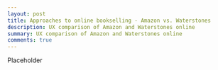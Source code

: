 ```yaml
---
layout: post
title: Approaches to online bookselling - Amazon vs. Waterstones
description: UX comparison of Amazon and Waterstones online
summary: UX comparison of Amazon and Waterstones online
comments: true
---
```

Placeholder